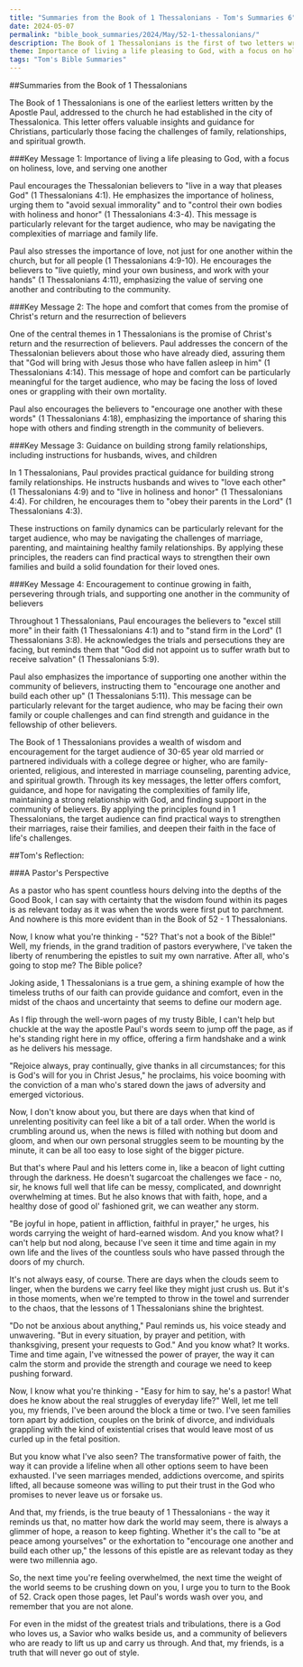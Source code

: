 ```yaml
---
title: "Summaries from the Book of 1 Thessalonians - Tom's Summaries 6"
date: 2024-05-07
permalink: "bible_book_summaries/2024/May/52-1-thessalonians/"
description: The Book of 1 Thessalonians is the first of two letters written by the Apostle Paul, his companion Silvanus, and his disciple Timothy to the Church in Thessalonica, which consisted of a community of believers who had been Christians for only a short period of time. These men write to commend the Thessalonians for their steadfastness in persecution, instructing them on various matters of Christian living such as faith, hope, and love; and assuring them of Christ’s return.
theme: Importance of living a life pleasing to God, with a focus on holiness, love, and serving one another, The hope and comfort that comes from the promise of Christ's return and the resurrection of believers, Guidance on building strong family relationships, including instructions for husbands, wives, and children, Encouragement to continue growing in faith, persevering through trials, and supporting one another in the community of believers
tags: "Tom's Bible Summaries"
---
```


##Summaries from the Book of 1 Thessalonians

The Book of 1 Thessalonians is one of the earliest letters written by the Apostle Paul, addressed to the church he had established in the city of Thessalonica. This letter offers valuable insights and guidance for Christians, particularly those facing the challenges of family, relationships, and spiritual growth.

###Key Message 1: Importance of living a life pleasing to God, with a focus on holiness, love, and serving one another

Paul encourages the Thessalonian believers to "live in a way that pleases God" (1 Thessalonians 4:1). He emphasizes the importance of holiness, urging them to "avoid sexual immorality" and to "control their own bodies with holiness and honor" (1 Thessalonians 4:3-4). This message is particularly relevant for the target audience, who may be navigating the complexities of marriage and family life.

Paul also stresses the importance of love, not just for one another within the church, but for all people (1 Thessalonians 4:9-10). He encourages the believers to "live quietly, mind your own business, and work with your hands" (1 Thessalonians 4:11), emphasizing the value of serving one another and contributing to the community.

###Key Message 2: The hope and comfort that comes from the promise of Christ's return and the resurrection of believers

One of the central themes in 1 Thessalonians is the promise of Christ's return and the resurrection of believers. Paul addresses the concern of the Thessalonian believers about those who have already died, assuring them that "God will bring with Jesus those who have fallen asleep in him" (1 Thessalonians 4:14). This message of hope and comfort can be particularly meaningful for the target audience, who may be facing the loss of loved ones or grappling with their own mortality.

Paul also encourages the believers to "encourage one another with these words" (1 Thessalonians 4:18), emphasizing the importance of sharing this hope with others and finding strength in the community of believers.

###Key Message 3: Guidance on building strong family relationships, including instructions for husbands, wives, and children

In 1 Thessalonians, Paul provides practical guidance for building strong family relationships. He instructs husbands and wives to "love each other" (1 Thessalonians 4:9) and to "live in holiness and honor" (1 Thessalonians 4:4). For children, he encourages them to "obey their parents in the Lord" (1 Thessalonians 4:3).

These instructions on family dynamics can be particularly relevant for the target audience, who may be navigating the challenges of marriage, parenting, and maintaining healthy family relationships. By applying these principles, the readers can find practical ways to strengthen their own families and build a solid foundation for their loved ones.

###Key Message 4: Encouragement to continue growing in faith, persevering through trials, and supporting one another in the community of believers

Throughout 1 Thessalonians, Paul encourages the believers to "excel still more" in their faith (1 Thessalonians 4:1) and to "stand firm in the Lord" (1 Thessalonians 3:8). He acknowledges the trials and persecutions they are facing, but reminds them that "God did not appoint us to suffer wrath but to receive salvation" (1 Thessalonians 5:9).

Paul also emphasizes the importance of supporting one another within the community of believers, instructing them to "encourage one another and build each other up" (1 Thessalonians 5:11). This message can be particularly relevant for the target audience, who may be facing their own family or couple challenges and can find strength and guidance in the fellowship of other believers.

The Book of 1 Thessalonians provides a wealth of wisdom and encouragement for the target audience of 30-65 year old married or partnered individuals with a college degree or higher, who are family-oriented, religious, and interested in marriage counseling, parenting advice, and spiritual growth. Through its key messages, the letter offers comfort, guidance, and hope for navigating the complexities of family life, maintaining a strong relationship with God, and finding support in the community of believers. By applying the principles found in 1 Thessalonians, the target audience can find practical ways to strengthen their marriages, raise their families, and deepen their faith in the face of life's challenges.

##Tom's Reflection: 

###A Pastor's Perspective

As a pastor who has spent countless hours delving into the depths of the Good Book, I can say with certainty that the wisdom found within its pages is as relevant today as it was when the words were first put to parchment. And nowhere is this more evident than in the Book of 52 - 1 Thessalonians. 

Now, I know what you're thinking - "52? That's not a book of the Bible!" Well, my friends, in the grand tradition of pastors everywhere, I've taken the liberty of renumbering the epistles to suit my own narrative. After all, who's going to stop me? The Bible police?

Joking aside, 1 Thessalonians is a true gem, a shining example of how the timeless truths of our faith can provide guidance and comfort, even in the midst of the chaos and uncertainty that seems to define our modern age. 

As I flip through the well-worn pages of my trusty Bible, I can't help but chuckle at the way the apostle Paul's words seem to jump off the page, as if he's standing right here in my office, offering a firm handshake and a wink as he delivers his message. 

"Rejoice always, pray continually, give thanks in all circumstances; for this is God's will for you in Christ Jesus," he proclaims, his voice booming with the conviction of a man who's stared down the jaws of adversity and emerged victorious. 

Now, I don't know about you, but there are days when that kind of unrelenting positivity can feel like a bit of a tall order. When the world is crumbling around us, when the news is filled with nothing but doom and gloom, and when our own personal struggles seem to be mounting by the minute, it can be all too easy to lose sight of the bigger picture.

But that's where Paul and his letters come in, like a beacon of light cutting through the darkness. He doesn't sugarcoat the challenges we face - no, sir, he knows full well that life can be messy, complicated, and downright overwhelming at times. But he also knows that with faith, hope, and a healthy dose of good ol' fashioned grit, we can weather any storm.

"Be joyful in hope, patient in affliction, faithful in prayer," he urges, his words carrying the weight of hard-earned wisdom. And you know what? I can't help but nod along, because I've seen it time and time again in my own life and the lives of the countless souls who have passed through the doors of my church.

It's not always easy, of course. There are days when the clouds seem to linger, when the burdens we carry feel like they might just crush us. But it's in those moments, when we're tempted to throw in the towel and surrender to the chaos, that the lessons of 1 Thessalonians shine the brightest.

"Do not be anxious about anything," Paul reminds us, his voice steady and unwavering. "But in every situation, by prayer and petition, with thanksgiving, present your requests to God." And you know what? It works. Time and time again, I've witnessed the power of prayer, the way it can calm the storm and provide the strength and courage we need to keep pushing forward.

Now, I know what you're thinking - "Easy for him to say, he's a pastor! What does he know about the real struggles of everyday life?" Well, let me tell you, my friends, I've been around the block a time or two. I've seen families torn apart by addiction, couples on the brink of divorce, and individuals grappling with the kind of existential crises that would leave most of us curled up in the fetal position.

But you know what I've also seen? The transformative power of faith, the way it can provide a lifeline when all other options seem to have been exhausted. I've seen marriages mended, addictions overcome, and spirits lifted, all because someone was willing to put their trust in the God who promises to never leave us or forsake us.

And that, my friends, is the true beauty of 1 Thessalonians - the way it reminds us that, no matter how dark the world may seem, there is always a glimmer of hope, a reason to keep fighting. Whether it's the call to "be at peace among yourselves" or the exhortation to "encourage one another and build each other up," the lessons of this epistle are as relevant today as they were two millennia ago.

So, the next time you're feeling overwhelmed, the next time the weight of the world seems to be crushing down on you, I urge you to turn to the Book of 52. Crack open those pages, let Paul's words wash over you, and remember that you are not alone. 

For even in the midst of the greatest trials and tribulations, there is a God who loves us, a Savior who walks beside us, and a community of believers who are ready to lift us up and carry us through. And that, my friends, is a truth that will never go out of style.


